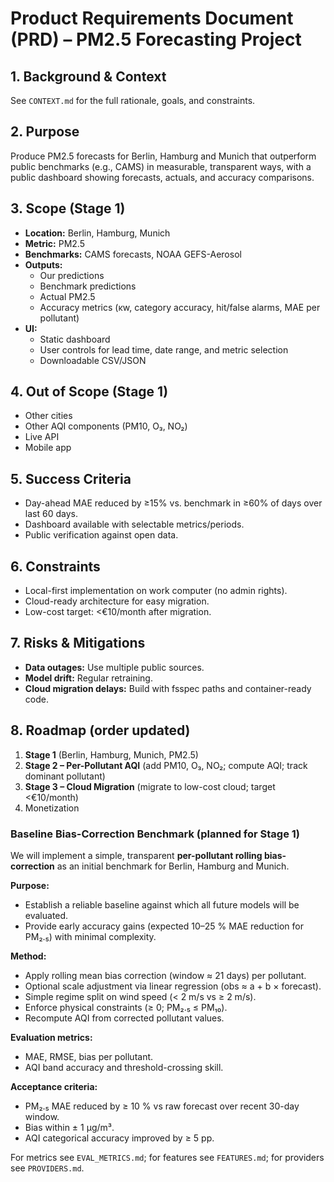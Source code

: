 # Product Requirements Document (PRD) – PM2.5 Forecasting Project

## 1. Background & Context
See `CONTEXT.md` for the full rationale, goals, and constraints.

## 2. Purpose
Produce PM2.5 forecasts for Berlin, Hamburg and Munich that outperform public benchmarks (e.g., CAMS) in measurable, transparent ways, with a public dashboard showing forecasts, actuals, and accuracy comparisons.

## 3. Scope (Stage 1)
- **Location:** Berlin, Hamburg, Munich
- **Metric:** PM2.5
- **Benchmarks:** CAMS forecasts, NOAA GEFS-Aerosol
- **Outputs:**
  - Our predictions
  - Benchmark predictions
  - Actual PM2.5
  - Accuracy metrics (κw, category accuracy, hit/false alarms, MAE per pollutant)
- **UI:**
  - Static dashboard
  - User controls for lead time, date range, and metric selection
  - Downloadable CSV/JSON

## 4. Out of Scope (Stage 1)
- Other cities
- Other AQI components (PM10, O₃, NO₂)
- Live API
- Mobile app

## 5. Success Criteria
- Day-ahead MAE reduced by ≥15% vs. benchmark in ≥60% of days over last 60 days.
- Dashboard available with selectable metrics/periods.
- Public verification against open data.

## 6. Constraints
- Local-first implementation on work computer (no admin rights).
- Cloud-ready architecture for easy migration.
- Low-cost target: <€10/month after migration.

## 7. Risks & Mitigations
- **Data outages:** Use multiple public sources.
- **Model drift:** Regular retraining.
- **Cloud migration delays:** Build with fsspec paths and container-ready code.

## 8. Roadmap (order updated)
1. **Stage 1** (Berlin, Hamburg, Munich, PM2.5)
2. **Stage 2 – Per-Pollutant AQI** (add PM10, O₃, NO₂; compute AQI; track dominant pollutant)
3. **Stage 3 – Cloud Migration** (migrate to low-cost cloud; target <€10/month)
4. Monetization

### Baseline Bias-Correction Benchmark (planned for Stage 1)
We will implement a simple, transparent **per-pollutant rolling bias-correction** as an initial benchmark for Berlin, Hamburg and Munich.

**Purpose:**
- Establish a reliable baseline against which all future models will be evaluated.
- Provide early accuracy gains (expected 10–25 % MAE reduction for PM₂.₅) with minimal complexity.

**Method:**
- Apply rolling mean bias correction (window ≈ 21 days) per pollutant.
- Optional scale adjustment via linear regression (obs ≈ a + b × forecast).
- Simple regime split on wind speed (< 2 m/s vs ≥ 2 m/s).
- Enforce physical constraints (≥ 0; PM₂.₅ ≤ PM₁₀).
- Recompute AQI from corrected pollutant values.

**Evaluation metrics:**
- MAE, RMSE, bias per pollutant.
- AQI band accuracy and threshold-crossing skill.

**Acceptance criteria:**
- PM₂.₅ MAE reduced by ≥ 10 % vs raw forecast over recent 30-day window.
- Bias within ± 1 µg/m³.
- AQI categorical accuracy improved by ≥ 5 pp.

For metrics see `EVAL_METRICS.md`; for features see `FEATURES.md`; for providers see `PROVIDERS.md`.
